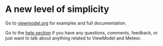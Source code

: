 # A new level of simplicity

Go to [viewmodel.org][1] for examples and full documentation.

Go to the [help section][2] if you have any questions, comments, feedback, or just want to talk about anything related to ViewModel and Meteor.

[1]:https://viewmodel.org/
[2]:https://viewmodel.org/help